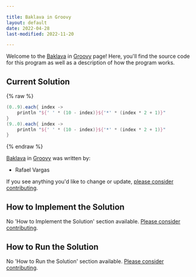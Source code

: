 ```yaml
---

title: Baklava in Groovy
layout: default
date: 2022-04-28
last-modified: 2022-11-20

---
```


Welcome to the [Baklava](https://sampleprograms.io/projects/baklava) in [Groovy](https://sampleprograms.io/languages/groovy) page! Here, you'll find the source code for this program as well as a description of how the program works.

## Current Solution

{% raw %}

```groovy
(0..9).each{ index ->
    println "${' ' * (10 - index)}${'*' * (index * 2 + 1)}"
}
(9..0).each{ index ->
    println "${' ' * (10 - index)}${'*' * (index * 2 + 1)}"
}
```

{% endraw %}

[Baklava](https://sampleprograms.io/projects/baklava) in [Groovy](https://sampleprograms.io/languages/groovy) was written by:

- Rafael Vargas

If you see anything you'd like to change or update, [please consider contributing](https://github.com/TheRenegadeCoder/sample-programs).

## How to Implement the Solution

No 'How to Implement the Solution' section available. [Please consider contributing](https://github.com/TheRenegadeCoder/sample-programs-website).

## How to Run the Solution

No 'How to Run the Solution' section available. [Please consider contributing](https://github.com/TheRenegadeCoder/sample-programs-website).
